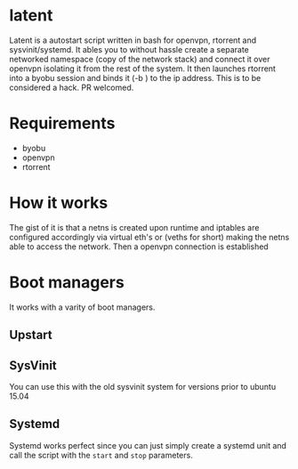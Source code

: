 # latent
Latent is a autostart script written in bash for openvpn, rtorrent and sysvinit/systemd. It ables you to without hassle
create a separate networked namespace (copy of the network stack) and connect it over openvpn isolating it from the rest of
the system. It then launches rtorrent into a byobu session and binds it (-b <ipaddr>) to the ip address.
This is to be considered a hack. PR welcomed.

# Requirements

* byobu
* openvpn
* rtorrent

# How it works
The gist of it is that a netns is created upon runtime and iptables are configured accordingly via virtual eth's or (veths for short) making the netns able to access the network.
Then a openvpn connection is established 


# Boot managers
It works with a varity of boot managers. 

## Upstart

## SysVinit
You can use this with the old sysvinit system for versions prior to ubuntu 15.04

## Systemd
Systemd works perfect since you can just simply create a systemd unit and call the script with the `start` and `stop` parameters.


